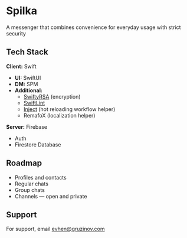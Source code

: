 # Spilka

A messenger that combines convenience for everyday usage with strict security


## Tech Stack
**Client:** Swift

- **UI:** SwiftUI
- **DM:** SPM
- **Additional:**
  - [SwiftyRSA](https://github.com/TakeScoop/SwiftyRSA) (encryption)
  - [SwiftLint](https://github.com/realm/SwiftLint)
  - [Inject](https://github.com/krzysztofzablocki/Inject) (hot reloading workflow helper)
  - RemafoX (localization helper)

**Server:** Firebase

- Auth
- Firestore Database



## Roadmap
- Profiles and contacts
- Regular chats
- Group chats
- Channels — open and private

## Support
For support, email evhen@gruzinov.com
